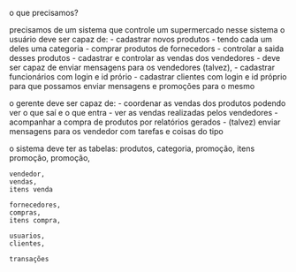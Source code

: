 o que precisamos? 

precisamos de um sistema que controle um supermercado
nesse sistema o usuário deve ser capaz de: 
       - cadastrar novos produtos - tendo cada um deles uma categoria
       - comprar produtos de fornecedors
       - controlar a saida desses produtos
       - cadastrar e controlar as vendas dos vendedores
       - deve ser capaz de enviar mensagens para os vendedores (talvez),
       - cadastrar funcionários com login e id prório
       - cadastrar clientes com login e id próprio para que possamos enviar mensagens e promoções para o mesmo

o gerente deve ser capaz de:
       - coordenar as vendas dos produtos podendo ver o que saí e o que entra
       - ver as vendas realizadas pelos vendedores 
       - acompanhar a compra de produtos por relatórios gerados 
       - (talvez) enviar mensagens para os vendedor com tarefas e coisas do tipo


o sistema deve ter as tabelas:
    produtos,
    categoria,
    promoção,
    itens promoção,
    promoção,

    vendedor,
    vendas,
    itens venda

    fornecedores,
    compras,
    itens compra,

    usuarios,
    clientes,

    transações


    